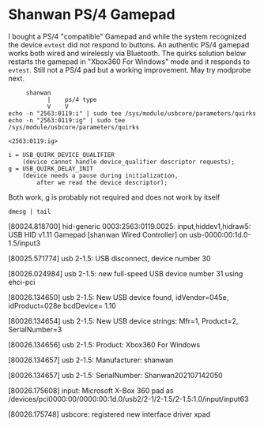 # Shanwan PS/4 Gamepad
I bought a PS/4 "compatible" Gamepad and while the system recognized the device `evtest` did not respond to buttons. An authentic PS/4 gamepad works both wired and wirelessly via Bluetooth. The quirks solution below restarts the gamepad in "Xbox360 For Windows" mode and it responds to `evtest`. Still not a PS/4 pad but a working improvement. May try modprobe next.

         shanwan
               |    ps/4 type
               V    V
    echo -n "2563:0119:i" | sudo tee /sys/module/usbcore/parameters/quirks
    echo -n "2563:0119:ig" | sudo tee /sys/module/usbcore/parameters/quirks

    <2563:0119:ig>
           
    i = USB_QUIRK_DEVICE_QUALIFIER
	    (device cannot handle device_qualifier descriptor requests);
    g = USB_QUIRK_DELAY_INIT
	    (device needs a pause during initialization,
		    after we read the device descriptor);

Both work, g is probably not required and does not work by itself


`dmesg | tail`

[80024.818700] hid-generic 0003:2563:0119.0025: input,hiddev1,hidraw5: USB HID v1.11 Gamepad [shanwan Wired Controller] on usb-0000:00:1d.0-1.5/input3

[80025.571774] usb 2-1.5: USB disconnect, device number 30

[80026.024984] usb 2-1.5: new full-speed USB device number 31 using ehci-pci

[80026.134650] usb 2-1.5: New USB device found, idVendor=045e, idProduct=028e bcdDevice= 1.10

[80026.134654] usb 2-1.5: New USB device strings: Mfr=1, Product=2, SerialNumber=3

[80026.134656] usb 2-1.5: Product: Xbox360 For Windows

[80026.134657] usb 2-1.5: Manufacturer: shanwan

[80026.134657] usb 2-1.5: SerialNumber: Shanwan202107142050

[80026.175608] input: Microsoft X-Box 360 pad as /devices/pci0000:00/0000:00:1d.0/usb2/2-1/2-1.5/2-1.5:1.0/input/input63

[80026.175748] usbcore: registered new interface driver xpad


